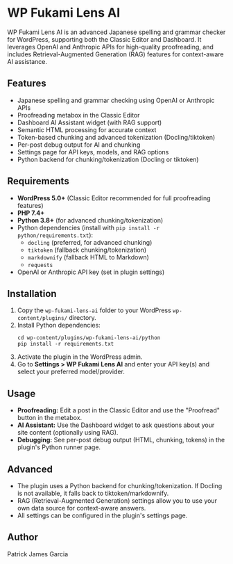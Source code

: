# WP Fukami Lens AI

WP Fukami Lens AI is an advanced Japanese spelling and grammar checker for WordPress, supporting both the Classic Editor and Dashboard. It leverages OpenAI and Anthropic APIs for high-quality proofreading, and includes Retrieval-Augmented Generation (RAG) features for context-aware AI assistance.

## Features
- Japanese spelling and grammar checking using OpenAI or Anthropic APIs
- Proofreading metabox in the Classic Editor
- Dashboard AI Assistant widget (with RAG support)
- Semantic HTML processing for accurate context
- Token-based chunking and advanced tokenization (Docling/tiktoken)
- Per-post debug output for AI and chunking
- Settings page for API keys, models, and RAG options
- Python backend for chunking/tokenization (Docling or tiktoken)

## Requirements
- **WordPress 5.0+** (Classic Editor recommended for full proofreading features)
- **PHP 7.4+**
- **Python 3.8+** (for advanced chunking/tokenization)
- Python dependencies (install with `pip install -r python/requirements.txt`):
  - `docling` (preferred, for advanced chunking)
  - `tiktoken` (fallback chunking/tokenization)
  - `markdownify` (fallback HTML to Markdown)
  - `requests`
- OpenAI or Anthropic API key (set in plugin settings)

## Installation
1. Copy the `wp-fukami-lens-ai` folder to your WordPress `wp-content/plugins/` directory.
2. Install Python dependencies:
   ```
   cd wp-content/plugins/wp-fukami-lens-ai/python
   pip install -r requirements.txt
   ```
3. Activate the plugin in the WordPress admin.
4. Go to **Settings > WP Fukami Lens AI** and enter your API key(s) and select your preferred model/provider.

## Usage
- **Proofreading:** Edit a post in the Classic Editor and use the "Proofread" button in the metabox.
- **AI Assistant:** Use the Dashboard widget to ask questions about your site content (optionally using RAG).
- **Debugging:** See per-post debug output (HTML, chunking, tokens) in the plugin's Python runner page.

## Advanced
- The plugin uses a Python backend for chunking/tokenization. If Docling is not available, it falls back to tiktoken/markdownify.
- RAG (Retrieval-Augmented Generation) settings allow you to use your own data source for context-aware answers.
- All settings can be configured in the plugin's settings page.

## Author
Patrick James Garcia 